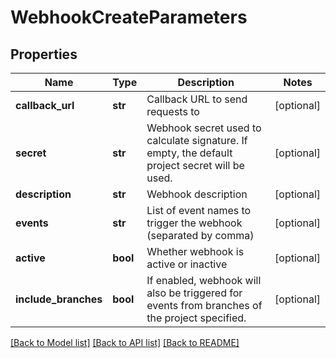 # WebhookCreateParameters

## Properties
Name | Type | Description | Notes
------------ | ------------- | ------------- | -------------
**callback_url** | **str** | Callback URL to send requests to | [optional] 
**secret** | **str** | Webhook secret used to calculate signature. If empty, the default project secret will be used. | [optional] 
**description** | **str** | Webhook description | [optional] 
**events** | **str** | List of event names to trigger the webhook (separated by comma) | [optional] 
**active** | **bool** | Whether webhook is active or inactive | [optional] 
**include_branches** | **bool** | If enabled, webhook will also be triggered for events from branches of the project specified. | [optional] 

[[Back to Model list]](../README.md#documentation-for-models) [[Back to API list]](../README.md#documentation-for-api-endpoints) [[Back to README]](../README.md)


